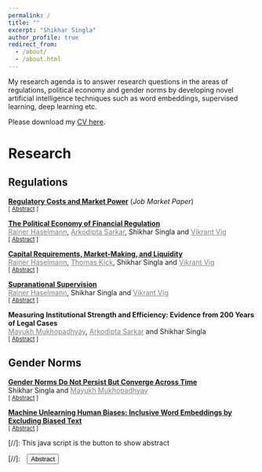 ```yaml
---
permalink: /
title: ""
excerpt: "Shikhar Singla"
author_profile: true
redirect_from: 
  - /about/
  - /about.html
---
```

My research agenda is to answer research questions in the areas of regulations, political economy and gender norms by developing novel artificial intelligence techniques such as word embeddings, supervised learning, deep learning etc.

Please download my [CV here](https://shikharsingla.com/files/singla_cv.pdf).

# Research

## Regulations


**[Regulatory Costs and Market Power](https://shikharsingla.com/files/reg.pdf)** (*Job Market Paper*)\
<small>[ <a href="#/" onclick="visib('reg')">Abstract</a> ]</small>
<div id="reg" style="display: none; text-align: justify; line-height: 1.2" ><small>
Market power in the US has been rising over the last 40 years. However, the causes remain largely unknown. This paper uses machine learning on regulatory documents to construct a novel dataset on compliance costs to examine the effect of regulations on market power. The dataset is comprehensive and consists of all significant regulations at the 6-digit NAICS level from 1970-2018. We find that regulatory costs have increased by $1 trillion during this period. Moreover, small firms face higher costs than large firms despite attempts from regulators and politicians to limit the burden on small firms. We document that an increase in regulatory costs results in lower (higher) sales, employment, markups, and profitability for small (large) firms. Regulation driven increase in concentration is associated with lower productivity and investment after the late 1990s. We estimate that increased regulations can explain 31-37% of the rise in market power. Finally, we uncover the political economy of rulemaking. While large firms are opposed to regulations in general, they push for the passage of regulations that have an adverse impact on small firms.
</small><br><br/></div>


**[The Political Economy of Financial Regulation](https://papers.ssrn.com/sol3/papers.cfm?abstract_id=4250919)**\
<a href="https://www.wiwi.uni-frankfurt.de/abteilungen/finance/lehrstuhl/professur-haselmann/rainer-haselmann.html" style="color: gray; text-decoration: underline;">Rainer Haselmann</a>, <a href="https://sites.google.com/view/arkodiptasarkar/" style="color: gray; text-decoration: underline;">Arkodipta Sarkar</a>, Shikhar Singla and <a href="https://www.vikrantvig.com/" style="color: gray; text-decoration: underline;">Vikrant Vig</a>\
<small>[ <a href="#/" onclick="visib('pol')">Abstract</a> ]</small>
<div id="pol" style="display: none; text-align: justify; line-height: 1.2" ><small>
Using the negotiation process of the Basel Committee on Banking Supervision (BCBS), this paper studies the way regulators form their positions on regulatory issues in the process of international standard-setting and the consequences on the resultant harmonized framework. Leveraging on leaked voting records and corroborating them using machine learning techniques on publicly available speeches, we construct a unique dataset containing the positions of banks and national regulators on the regulatory initiatives of Basel II and III. We document that the probability of a regulator opposing a specific initiative increases by 30% if their domestic national champion opposes the new rule, particularly when the proposed rule disproportionately affects them. We find the effect is driven by regulators who had prior experience of working in large banks - lending support to the private-interest theories of regulation. Meanwhile smaller banks, even when they collectively have a higher share in the domestic market, do not have any impact on regulators’ stand - providing little support to public-interest theories of regulation.  Finally, we show this decision-making process manifests into significant watering down of proposed rules, thereby limiting the potential gains from harmonization of international financial regulation.
</small><br><br/></div>

**[Capital Requirements, Market-Making, and Liquidity](https://papers.ssrn.com/sol3/papers.cfm?abstract_id=4250896)**\
<a href="https://www.wiwi.uni-frankfurt.de/abteilungen/finance/lehrstuhl/professur-haselmann/rainer-haselmann.html" style="color: gray; text-decoration: underline;">Rainer Haselmann</a>, <a href="https://www.bundesbank.de/en/thomas-kick" style="color: gray; text-decoration: underline;">Thomas Kick</a>, Shikhar Singla and <a href="https://www.vikrantvig.com/" style="color: gray; text-decoration: underline;">Vikrant Vig</a>\
<small>[ <a href="#/" onclick="visib('capital')">Abstract</a> ]</small>
<div id="capital" style="display: none; text-align: justify; line-height: 1.2" ><small>
We employ a proprietary transaction-level dataset in Germany to examine how capital requirements affect the liquidity of corporate bonds. Using the 2011 European Banking Authority capital exercise that mandated certain banks to increase regulatory capital, we find that affected banks reduce their inventory holdings, pre-arrange more trades, and have smaller average trade size. While non-bank affiliated dealers increase their market-making activity, they are unable to bridge this gap - aggregate liquidity declines. Our results are stronger for banks with a higher capital shortfall, for non-investment grade bonds, and for bonds where the affected banks were the dominant market-maker.
</small><br><br/></div>

**[Supranational Supervision](https://papers.ssrn.com/sol3/papers.cfm?abstract_id=4272923)**\
<a href="https://www.wiwi.uni-frankfurt.de/abteilungen/finance/lehrstuhl/professur-haselmann/rainer-haselmann.html" style="color: gray; text-decoration: underline;">Rainer Haselmann</a>, Shikhar Singla and <a href="https://www.vikrantvig.com/" style="color: gray; text-decoration: underline;">Vikrant Vig</a>\
<small>[ <a href="#/" onclick="visib('supra')">Abstract</a> ]</small>
<div id="supra" style="display: none; text-align: justify; line-height: 1.2" ><small>
We exploit the establishment of a supranational supervisor in Europe (the Single Supervisory Mechanism) to learn how the organizational design of supervisory institutions impacts the enforcement of financial regulation. Banks under supranational supervision are required to increase regulatory capital for exposures to the same firm compared to banks under the local supervisor. Local supervisors provide preferential treatment to larger institutes. The central supervisor removes such biases, which results in an overall standardized behavior. While the central supervisor treats banks more equally, we document a loss in information in banks’ risk models associated with central supervision. The tighter supervision of larger banks results
in a shift of particularly risky lending activities to smaller banks. We document lower sales and employment for firms receiving most of their funding from banks that receive a tighter supervisory treatment. Overall, the central supervisor treats banks more equally but has less information about them than the local supervisor.
</small><br><br/></div>

**Measuring Institutional Strength and Efficiency: Evidence from 200 Years of Legal Cases**<br/>
<a href="https://www.london.edu/phd/profiles/mayukh-ketan-mukhopadhyay" style="color: gray; text-decoration: underline;">Mayukh Mukhopadhyay</a>, <a href="https://sites.google.com/view/arkodiptasarkar/" style="color: gray; text-decoration: underline;">Arkodipta Sarkar</a> and Shikhar Singla \
<small>[ <a href="#/" onclick="visib('legal')">Abstract</a> ]</small>
<div id="legal" style="display: none; text-align: justify; line-height: 1.2" ><small>
We apply machine learning techniques to 200 years of US legal judgements to measure two major components of institutional quality: the strength of creditor and property rights and the efficiency of courts (measured by the average waiting time per case). Our paper is the first to measure the distribution of institutional quality across states as well as its evolution across time. We show that creditor and property rights have declined steadily across time, which supports narrative evidence from legal scholars on this topic. Court efficiency on the other hand has steadily improved with a 64% decline in waiting times in US Federal Courts from 1900 to 2015. We also provide a framework to analyse the strength of other institutions (e.g., labour regulation) using text data from legal cases.       

</small><br><br/></div>

## Gender Norms

**[Gender Norms Do Not Persist But Converge Across Time](https://papers.ssrn.com/sol3/papers.cfm?abstract_id=4183488)**\
Shikhar Singla and <a href="https://www.london.edu/phd/profiles/mayukh-ketan-mukhopadhyay" style="color: gray; text-decoration: underline;">Mayukh Mukhopadhyay</a>\
<small>[ <a href="#/" onclick="visib('gender')">Abstract</a> ]</small>
<div id="gender" style="display: none; text-align: justify; line-height: 1.2" ><small>
We investigate the evolution of gender norms for 160 years in the US. Socioeconomists have posited two fundamental and widely debated theories on the evolution of cultural norms across time. One argues that cultural norms should converge across time as economies become more advanced and integrated, whereas the other states that cultural traits are highly persistent, passed down from generation to generation. These theories remain untested due to a lack of granular and high-frequency data over a longer time period. We develop a novel unsupervised machine learning methodology and apply it to 193 million pages of local newspaper text to produce localised attitudes towards women on four dimensions: career vs family, attitudes towards abortion, attitudes towards feminism/suffrage, and violence against women. We establish novel facts on the evolution of attitudes across time. First, attitudes are less persistent than the existing literature hypothesises. Second, the persistence varies considerably across regions and dimensions. Third, attitudes exhibit cyclical patterns. Fourth, regional variation in attitudes decreases considerably over time and has fallen between 64% to 79%. Fifth, a decrease in transport costs that allows for easier information sharing is associated with a homogenisation of the norms.
</small><br><br/></div>

**[Machine Unlearning Human Biases: Inclusive Word Embeddings by Excluding Biased Text](https://shikharsingla.com/files/debias_ss.pdf)**<br/>
<small>[ <a href="#/" onclick="visib('debias')">Abstract</a> ]</small>
<div id="debias" style="display: none; text-align: justify; line-height: 1.2" ><small>
Word embeddings exhibit biases such as racial and gender biases due to the presence of these biases in the training corpus. Usage of these algorithms can increase the stereotypes in various contexts. We present a simple and generalizable approach of detecting the parts of a corpus that affect the bias and show how removing those parts can debias the word embeddings. The approach finds words that link the target words for a group and biased or attribute words (indirect bias). Unlike prior work, our approach a) removes the biases completely, b) removes indirect bias, and c) can be generalized to any type of bias, downstream task or word embedding model. We apply our methodology on Wikipedia and American National Corpus (ANC) for Word2Vec and GloVe models on the racial and gender biases. It is highly accurate in removing the biases without affecting the performance of the models in capturing semantic information.
</small><br><br/></div>

<!-- **High-Resolution Satellite Imagery, Deep Learning, and Return Predictability**<br/>
<small>[ <a href="#/" onclick="visib('image')">Abstract</a> | Draft Coming Soon ]</small>
<div id="image" style="display: none; text-align: justify; line-height: 1.2" ><small>
The literature has shown that satellite imagery can be used to measure economic conditions. This paper extends this approach by applying convolutional neural networks on establishment-level high-resolution satellite images to predict real-time firm-level cash flows. The paper leverages recently available high-resolution satellite images made publicly available by Google and innovations in neural network architecture to extract the relevant features from the images that predict firms’ cash flows.
</small><br><br/></div> -->

<!-- ## Financial Regulation -->



<!-- ## Deep Learning

**Human-Centred AI Investor Using Deep Generative Models, Reinforcement Learning and Prospect Theory**<br/>
<small>[ <a href="#/" onclick="visib('hai')">Abstract</a> ]</small>
<div id="hai" style="display: none; text-align: justify; line-height: 1.2" ><small>
Artificial intelligence (AI) driven personalised portfolio management and indexes have not become as widely adopted as some scholars and industry practitioners have predicted. Two reasons have been proposed for the lack of adoption. First, the lack of Artificial Humanity or Human-Centred AI, i.e., the absence of an AI-driven asset manager that maximises value under more psychologically realistic frameworks, such as prospect theory (PT), instead of just focusing on the mean-variance optimisation. Second, most current AI methods involve supervised machine-learning techniques that use the actual portfolios to learn trading behaviour which contain human biases such as overconfidence and overreaction, leading to lower performance by humans and, thus, AI investors. I combine deep reinforcement learning (DRL) with deep generative models (DGMs) to overcome these two shortcomings. The proposed framework helps overcome three key methodological challenges. First, portfolio optimisation under non-concave functions such as PT is an unsolved problem, but DRL can handle complicated reward functions. Second, DRL learns to predict returns through a trial-and-error search, avoiding human biases. Third, PT investor cares about the entire probability distribution of future stock returns, which can be simulated using DGM as they are fundamentally probabilistic. My paper suggests against the weak efficient market hypothesis and provides a methodology to construct a Human-Centred AI asset manager that aligns with human preferences while avoiding human biases.
</small><br><br/></div>
 -->
 
 
<!-- **Economic Nowcasting Using Deep Generative Models**<br/>
<small>[ <a href="#/" onclick="visib('nowcast')">Abstract</a> | Draft Coming Soon ]</small>
<div id="nowcast" style="display: none; text-align: justify; line-height: 1.2" ><small>
Economic nowcasting aims to provide predictions that i) are consistent across spatial and temporal dimensions, ii) account for uncertainty and can be verified probabilistically, and iii) perform well on events that are rarer but critical. These characteristics are missing in commonly used deterministic nowcasting methods. Thus these models produce forecasts with higher errors at higher lead times and may not include small-scale yet important patterns. This paper overcomes these challenges by developing a novel deep generative model (DGM). The model is driven by two loss functions defined by spatial and temporal discriminators and a regularisation term. These terms guide parameter adjustment by comparing real observations with model-generated data. The first loss function ensures spatial consistency and discourages errors at higher lead times, whereas the second imposes temporal consistency and penalises jumpy predictions. The regularisation term further improves the accuracy by penalising deviations at the local level. The model architecture is based on stacked Convolutional Gated Recurrent (ConvGRU) Units.
</small><br><br/></div> -->

[//]: This java script is the button to show abstract
<script>
 function visib(id) {
  var x = document.getElementById(id);
  if (x.style.display === "block") {
    x.style.display = "none";
  } else {
    x.style.display = "block";
  }
}
</script>

[//]:&emsp;<button onclick="visib('polariz')" class="btn btn--inverse btn--small">Abstract</button>
